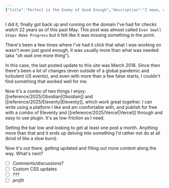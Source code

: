 ```yaml
---
{"title":"Perfect is the Enemy of Good Enough","description":"I mean, obviously right?","date":"2025-08-10","tags":["ponder","mentality"],"dg-publish":true,"created":"2025-08-10 20:11:08","updated":"2025-08-11T13:28:42-04:00","permalink":"/notes/2025/perfect-is-the-enemy-of-good-enough/","dgPassFrontmatter":true,"noteIcon":"3"}
---
```


I did it, finally got back up and running on the domain I've had for _checks watch_ 22 years as of this past May. This post was almost called `Even Small Steps Make Progress` but it felt like it was missing something in the point.

There's been a few times where I've had it _click_ that what I was working on wasn't even just good enough, it was usually more than what was needed (aka "oh wait one more thing").

In this case, the last posted update to this site was March 2018. Since then there's been a lot of changes (even outside of a global pandemic and turbulent US events), and even with more than a few false starts, I couldn't find something that worked well for me.

Now it's a combo of two things I enjoy: [[reference/2025/Obsidian\|Obsidian]] and [[reference/2025/Eleventy\|Eleventy]], which work great together. I can write using a platform I like and am comfortable with, and publish for free with a combo of Eleventy and [[reference/2025/Vercel\|Vercel]] through and easy to use plugin. It's as low-friction as I need.

Setting the bar low and looking to get at least one post a month. Anything more than that and it ends up delving into something I'd rather not do at all (kind of like a slow burn).

Now it's out there, getting updated and filling out more content along the way. What's next?

- [ ] Comments/discussions?
- [ ] Custom CSS updates
- [ ] ???
- [ ] _profit_